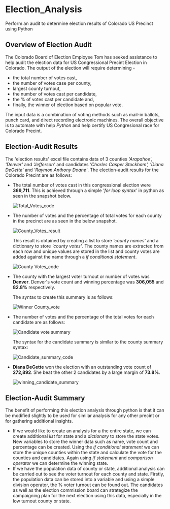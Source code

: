 # Election_Analysis
Perform an audit to determine election results of Colorado US Precinct using Python
## Overview of Election Audit 
The Colorado Board of Election Employee Tom has seeked assistance to help audit the election data for US Congressional Precint Election in Colorado. The output of the election will require determining -
- the total number of votes cast, 
- the number of votes case per county,
- largest county turnout,
- the number of votes cast per candidate, 
- the % of votes cast per candidate and,
- finally, the winner of election based on popular vote. 

The input data is a combination of voting methods such as mail-in ballots, punch card, and direct recording electronic machines. The overall objective is to automate with help *Python* and help certify US Congresional race for Colorado Precint.

## Election-Audit Results 
The 'election results' excel file contains data of 3 counties *'Arapahoe', 'Denver'* and *'Jefferson'* and candidates *'Charles Casper Stockham', 'Diana DeGette'* and *'Raymon Anthony Doane'*. The election-audit results for the Colorado Precint are as follows:

- The total number of votes cast in this congressional election were **369,711**. This is achieved through a simple *'for loop syntax'* in python as seen in the snapshot below.
  
  ![Total_Votes_code](https://user-images.githubusercontent.com/84694664/126076827-c9cdbc3d-e46d-4609-b91e-1500b96fc269.JPG)

- The number of votes and the percentage of total votes for each county in the precinct are as seen in the below snapshot.

  ![County_Votes_result](https://user-images.githubusercontent.com/84694664/126076941-5807e529-1507-4ee1-a58a-d6674fd4336e.JPG)
  
  This result is obtained by creating a list to store *'county names'* and a dictionary to store *'county votes'*. The county names are extracted from each row and unique values are stored in the list and county votes are added against the name through a *if conditional statement*.
  
  ![County Votes_code](https://user-images.githubusercontent.com/84694664/126077155-47be7dac-b5f0-434b-84d5-abf97a27cfc6.JPG)

- The county with the largest voter turnout or number of votes was **Denver**. Denver's vote count and winning percentage was **306,055** and **82.8%** respectively.
  
  The syntax to create this summary is as follows:
  
  ![Winner County_vote](https://user-images.githubusercontent.com/84694664/126077282-221afd12-f670-4462-bdcb-1c4d79b472d2.JPG)

- The number of votes and the percentage of the total votes for each candidate are as follows:

  ![Candidate vote summary](https://user-images.githubusercontent.com/84694664/126077408-f38afc2e-e1a6-419d-a043-50866a006bd4.JPG)

  The syntax for the candidate summary is similar to the county summary syntax:
  
  ![Candidate_summary_code](https://user-images.githubusercontent.com/84694664/126077447-2a85c4af-1a77-4762-9581-5b8f0229d30e.JPG)

- **Diana DeGette** won the election with an outstanding vote count of **272,892**. She beat the other 2 candidates by a large margin of **73.8%**.
  
  ![winning_candidate_summary](https://user-images.githubusercontent.com/84694664/126078561-1fc8db25-06bd-4e63-9ffb-fce5fb37a91d.JPG)

## Election-Audit Summary
The benefit of performing this election analysis through python is that it can be modified slightly to be used for similar analysis for any other precint or for gathering additional insights.
- If we would like to create an analysis for a the entire state, we can create additional *list* for state and a *dictionary* to store the state votes. New variables to store the winner data such as name, vote count and percentage can be created. Using the *if conditional statement* we can store the unique counties within the state and calculate the vote for the counties and candidates. Again using *if statement* and *comparison operator* we can determine the winning state.
- If we have the population data of county or state, additional analysis can be carried out to see the voter turnout for each county and state. Firstly, the population data can be stored into a variable and using a simple division operator, the % voter turnout can be found out. The candidates as well as the election commission board can strategize the campaigning plan for the next election using this data, especially in the low turnout county or state.
